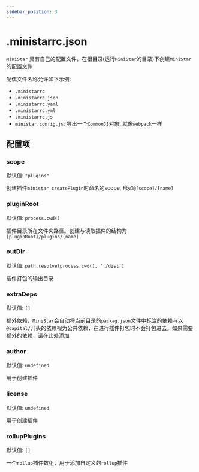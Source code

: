 ```yaml
---
sidebar_position: 3
---
```


# .ministarrc.json

`MiniStar` 具有自己的配置文件，在根目录(运行`MiniStar`的目录)下创建`MiniStar`的配置文件

配偶文件名称允许如下示例:
- `.ministarrc`
- `.ministarrc.json`
- `.ministarrc.yaml`
- `.ministarrc.yml`
- `.ministarrc.js`
- `ministar.config.js`: 导出一个`CommonJS`对象, 就像`webpack`一样

## 配置项

### scope

默认值: `"plugins"`

创建插件`ministar createPlugin`时命名的scope, 形如`@[scope]/[name]`

### pluginRoot

默认值: `process.cwd()`

插件目录所在文件夹路径。创建与读取插件的结构为`[pluginRoot]/plugins/[name]`

### outDir

默认值: `path.resolve(process.cwd(), './dist')`

插件打包的输出目录

### extraDeps

默认值: `[]`

额外依赖，`MiniStar`会自动将当前目录的`packag.json`文件中标注的依赖与以`@capital/`开头的依赖视为公共依赖，在进行插件打包时不会打包进去。如果需要额外的依赖，请在此处添加

### author

默认值: `undefined`

用于创建插件

### license

默认值: `undefined`

用于创建插件

### rollupPlugins

默认值: `[]`

一个`rollup`插件数组，用于添加自定义的`rollup`插件
